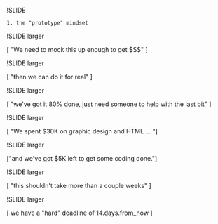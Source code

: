 
!SLIDE 

    1. the "prototype" mindset

!SLIDE larger

[ "We need to mock this up enough to get $$$" ]

!SLIDE larger

[ "then we can do it for real" ]

!SLIDE larger

[ "we've got it 80% done, just need someone to help with the last bit" ]

!SLIDE larger

[ "We spent $30K on graphic design and HTML ... "]

!SLIDE larger

["and we've got $5K left to get some coding done."]

!SLIDE larger

[ "this shouldn't take more than a couple weeks" ]

!SLIDE larger

[ we have a "hard" deadline of 14.days.from_now ]
